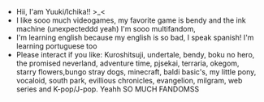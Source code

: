- Hii, I'am Yuuki/Ichika!! >_<
- I like sooo much videogames, my favorite game is bendy and the ink machine (unexpecteddd yeah) I'm sooo multifandom,
- I'm learning english because my english is so bad, I speak spanish! I'm learning portuguese too
- Please interact if you like: Kuroshitsuji, undertale, bendy, boku no hero, the promised neverland, adventure time, pjsekai, terraria, okegom, starry flowers,bungo stray dogs, minecraft, baldi basic's, my little pony, vocaloid, south park, evillious chronicles, evangelion, milgram, web series and K-pop/J-pop. Yeahh SO MUCH FANDOMSS

<!---
Its-Okay-To-Run-Away/Its-Okay-To-Run-Away is a ✨ special ✨ repository because its `README.md` (this file) appears on your GitHub profile.
You can click the Preview link to take a look at your changes.
--->
